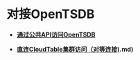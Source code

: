 # 对接OpenTSDB<a name="dli_01_0337"></a>

-   **[通过公共API访问OpenTSDB](通过公共API访问OpenTSDB.md)**  

-   **[直连CloudTable集群访问（对等连接\)](直连CloudTable集群访问（对等连接).md)**  


